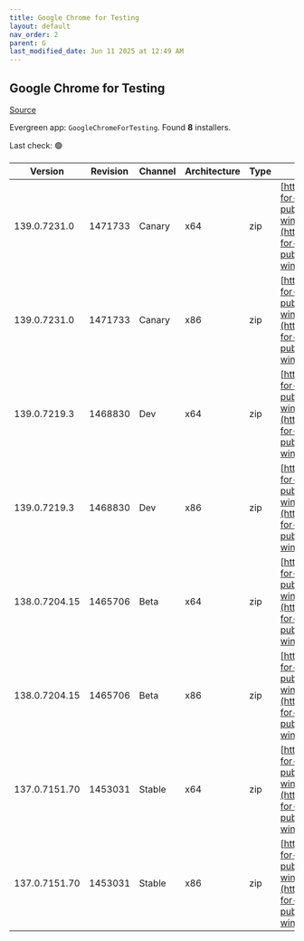 ```yaml
---
title: Google Chrome for Testing
layout: default
nav_order: 2
parent: G
last_modified_date: Jun 11 2025 at 12:49 AM
---
```


## Google Chrome for Testing

[Source](https://googlechromelabs.github.io/chrome-for-testing/)

Evergreen app: `GoogleChromeForTesting`. Found **8** installers.

Last check: 🟢

| Version       | Revision | Channel | Architecture | Type | URI                                                                                                                                                                                            |
| ------------- | -------- | ------- | ------------ | ---- | ---------------------------------------------------------------------------------------------------------------------------------------------------------------------------------------------- |
| 139.0.7231.0  | 1471733  | Canary  | x64          | zip  | [https://storage.googleapis.com/chrome-for-testing-public/139.0.7231.0/win64/chrome-win64.zip](https://storage.googleapis.com/chrome-for-testing-public/139.0.7231.0/win64/chrome-win64.zip)   |
| 139.0.7231.0  | 1471733  | Canary  | x86          | zip  | [https://storage.googleapis.com/chrome-for-testing-public/139.0.7231.0/win32/chrome-win32.zip](https://storage.googleapis.com/chrome-for-testing-public/139.0.7231.0/win32/chrome-win32.zip)   |
| 139.0.7219.3  | 1468830  | Dev     | x64          | zip  | [https://storage.googleapis.com/chrome-for-testing-public/139.0.7219.3/win64/chrome-win64.zip](https://storage.googleapis.com/chrome-for-testing-public/139.0.7219.3/win64/chrome-win64.zip)   |
| 139.0.7219.3  | 1468830  | Dev     | x86          | zip  | [https://storage.googleapis.com/chrome-for-testing-public/139.0.7219.3/win32/chrome-win32.zip](https://storage.googleapis.com/chrome-for-testing-public/139.0.7219.3/win32/chrome-win32.zip)   |
| 138.0.7204.15 | 1465706  | Beta    | x64          | zip  | [https://storage.googleapis.com/chrome-for-testing-public/138.0.7204.15/win64/chrome-win64.zip](https://storage.googleapis.com/chrome-for-testing-public/138.0.7204.15/win64/chrome-win64.zip) |
| 138.0.7204.15 | 1465706  | Beta    | x86          | zip  | [https://storage.googleapis.com/chrome-for-testing-public/138.0.7204.15/win32/chrome-win32.zip](https://storage.googleapis.com/chrome-for-testing-public/138.0.7204.15/win32/chrome-win32.zip) |
| 137.0.7151.70 | 1453031  | Stable  | x64          | zip  | [https://storage.googleapis.com/chrome-for-testing-public/137.0.7151.70/win64/chrome-win64.zip](https://storage.googleapis.com/chrome-for-testing-public/137.0.7151.70/win64/chrome-win64.zip) |
| 137.0.7151.70 | 1453031  | Stable  | x86          | zip  | [https://storage.googleapis.com/chrome-for-testing-public/137.0.7151.70/win32/chrome-win32.zip](https://storage.googleapis.com/chrome-for-testing-public/137.0.7151.70/win32/chrome-win32.zip) |
